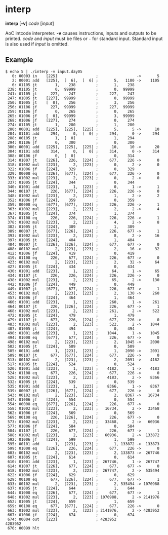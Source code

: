 interp
======

**interp** [**-v**] *code* [*input*]

AoC intcode interpreter. **-v** causes instructions, inputs and outputs
to be printed. *code* and *input* must be files or `-` for standard
input. Standard input is also used if *input* is omitted.

Example
-------

    $ echo 5 | ./interp -v input.day05
       0: 00003 in    [225]                 ;                 ->       5
       2: 00001 add   [225],  [  6],  [  6] ;       5,   1100 ->    1105
       6: 01105 jt        1,    238         ;       1,    238
     238: 01105 jt        0,  99999         ;       0,  99999
     241: 01105 jt      227,    247         ;     227,    247
     247: 01005 jt    [227],  99999         ;       0,  99999
     250: 01005 jt    [  0],    256         ;       3,    256
     256: 01106 jf      227,  99999         ;     227,  99999
     259: 01106 jf        0,    265         ;       0,    265
     265: 01006 jf    [  0],  99999         ;       3,  99999
     268: 01006 jf    [227],    274         ;       0,    274
     274: 01105 jt        1,    280         ;       1,    280
     280: 00001 add   [225],  [225],  [225] ;       5,      5 ->      10
     284: 01101 add     294,      0,  [  0] ;     294,      0 ->     294
     288: 00105 jt        1,  [  0]         ;       1,    294
     294: 01106 jf        0,    300         ;       0,    300
     300: 00001 add   [225],  [225],  [225] ;      10,     10 ->      20
     304: 01101 add     314,      0,  [  0] ;     314,      0 ->     314
     308: 00106 jf        0,  [  0]         ;       0,    314
     314: 01007 jt    [226],    226,  [224] ;     677,    226 ->       0
     318: 01002 mul   [223],      2,  [223] ;       0,      2 ->       0
     322: 01006 jf    [224],    329         ;       0,    329
     329: 00008 eq    [226],  [677],  [224] ;     677,    226 ->       0
     333: 01002 mul   [223],      2,  [223] ;       0,      2 ->       0
     337: 01005 jt    [224],    344         ;       0,    344
     340: 01001 add   [223],      1,  [223] ;       0,      1 ->       1
     344: 00107 jt      226,  [677],  [224] ;     226,    226 ->       0
     348: 01002 mul   [223],      2,  [223] ;       1,      2 ->       2
     352: 01006 jf    [224],    359         ;       0,    359
     359: 00008 eq    [677],  [677],  [224] ;     226,    226 ->       1
     363: 01002 mul   [223],      2,  [223] ;       2,      2 ->       4
     367: 01005 jt    [224],    374         ;       1,    374
     374: 01108 eq      226,    226,  [224] ;     226,    226 ->       1
     378: 01002 mul   [223],      2,  [223] ;       4,      2 ->       8
     382: 01005 jt    [224],    389         ;       1,    389
     389: 00007 jt    [677],  [226],  [224] ;     226,    677 ->       1
     393: 01002 mul   [223],      2,  [223] ;       8,      2 ->      16
     397: 01005 jt    [224],    404         ;       1,    404
     404: 00007 jt    [226],  [226],  [224] ;     677,    677 ->       0
     408: 00102 mul       2,  [223],  [223] ;       2,     16 ->      32
     412: 01006 jf    [224],    419         ;       0,    419
     419: 01108 eq      226,    677,  [224] ;     226,    677 ->       0
     423: 00102 mul       2,  [223],  [223] ;       2,     32 ->      64
     427: 01005 jt    [224],    434         ;       0,    434
     430: 01001 add   [223],      1,  [223] ;      64,      1 ->      65
     434: 01107 jt      226,    226,  [224] ;     226,    226 ->       0
     438: 01002 mul   [223],      2,  [223] ;      65,      2 ->     130
     442: 01006 jf    [224],    449         ;       0,    449
     449: 01007 jt    [677],    677,  [224] ;     226,    677 ->       1
     453: 00102 mul       2,  [223],  [223] ;       2,    130 ->     260
     457: 01006 jf    [224],    464         ;       1,    464
     460: 01001 add   [223],      1,  [223] ;     260,      1 ->     261
     464: 00107 jt      226,  [226],  [224] ;     226,    677 ->       1
     468: 01002 mul   [223],      2,  [223] ;     261,      2 ->     522
     472: 01005 jt    [224],    479         ;       1,    479
     479: 01107 jt      677,    226,  [224] ;     677,    226 ->       0
     483: 01002 mul   [223],      2,  [223] ;     522,      2 ->    1044
     487: 01005 jt    [224],    494         ;       0,    494
     490: 01001 add   [223],      1,  [223] ;    1044,      1 ->    1045
     494: 01008 eq    [677],    677,  [224] ;     226,    677 ->       0
     498: 00102 mul       2,  [223],  [223] ;       2,   1045 ->    2090
     502: 01005 jt    [224],    509         ;       0,    509
     505: 00101 add       1,  [223],  [223] ;       1,   2090 ->    2091
     509: 00107 jt      677,  [677],  [224] ;     677,    226 ->       0
     513: 00102 mul       2,  [223],  [223] ;       2,   2091 ->    4182
     517: 01005 jt    [224],    524         ;       0,    524
     520: 01001 add   [223],      1,  [223] ;    4182,      1 ->    4183
     524: 01108 eq      677,    226,  [224] ;     677,    226 ->       0
     528: 01002 mul   [223],      2,  [223] ;    4183,      2 ->    8366
     532: 01005 jt    [224],    539         ;       0,    539
     535: 01001 add   [223],      1,  [223] ;    8366,      1 ->    8367
     539: 00007 jt    [226],  [677],  [224] ;     677,    226 ->       0
     543: 00102 mul       2,  [223],  [223] ;       2,   8367 ->   16734
     547: 01006 jf    [224],    554         ;       0,    554
     554: 00008 eq    [677],  [226],  [224] ;     226,    677 ->       0
     558: 01002 mul   [223],      2,  [223] ;   16734,      2 ->   33468
     562: 01006 jf    [224],    569         ;       0,    569
     569: 00108 eq      226,  [226],  [224] ;     226,    677 ->       0
     573: 01002 mul   [223],      2,  [223] ;   33468,      2 ->   66936
     577: 01006 jf    [224],    584         ;       0,    584
     584: 01107 jt      226,    677,  [224] ;     226,    677 ->       1
     588: 01002 mul   [223],      2,  [223] ;   66936,      2 ->  133872
     592: 01006 jf    [224],    599         ;       1,    599
     595: 00101 add       1,  [223],  [223] ;       1, 133872 ->  133873
     599: 01008 eq    [226],    226,  [224] ;     677,    226 ->       0
     603: 00102 mul       2,  [223],  [223] ;       2, 133873 ->  267746
     607: 01005 jt    [224],    614         ;       0,    614
     610: 01001 add   [223],      1,  [223] ;  267746,      1 ->  267747
     614: 01007 jt    [226],    677,  [224] ;     677,    677 ->       0
     618: 01002 mul   [223],      2,  [223] ;  267747,      2 ->  535494
     622: 01006 jf    [224],    629         ;       0,    629
     629: 00108 eq      677,  [226],  [224] ;     677,    677 ->       1
     633: 00102 mul       2,  [223],  [223] ;       2, 535494 -> 1070988
     637: 01005 jt    [224],    644         ;       1,    644
     644: 01008 eq    [226],    677,  [224] ;     677,    677 ->       1
     648: 01002 mul   [223],      2,  [223] ; 1070988,      2 -> 2141976
     652: 01005 jt    [224],    659         ;       1,    659
     659: 00108 eq      677,  [677],  [224] ;     677,    226 ->       0
     663: 01002 mul   [223],      2,  [223] ; 2141976,      2 -> 4283952
     667: 01006 jf    [224],    674         ;       0,    674
     674: 00004 out   [223]                 ; 4283952        
    4283952
     676: 00099 hlt                                                
